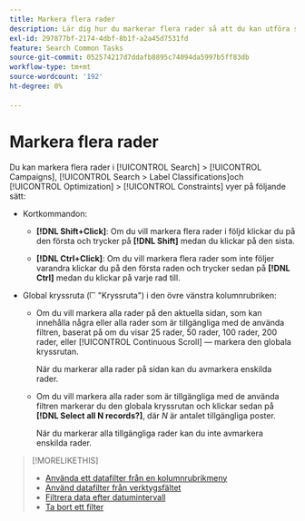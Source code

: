 ```yaml
---
title: Markera flera rader
description: Lär dig hur du markerar flera rader så att du kan utföra samma åtgärd på alla.
exl-id: 297877bf-2174-4dbf-8b1f-a2a45d7531fd
feature: Search Common Tasks
source-git-commit: 052574217d7ddafb8895c74094da5997b5ff83db
workflow-type: tm+mt
source-wordcount: '192'
ht-degree: 0%

---
```


# Markera flera rader

Du kan markera flera rader i [!UICONTROL Search] > [!UICONTROL Campaigns], [!UICONTROL Search > Label Classifications]och [!UICONTROL Optimization] > [!UICONTROL Constraints] vyer på följande sätt:

* Kortkommandon:

   * **[!DNL Shift+Click]**: Om du vill markera flera rader i följd klickar du på den första och trycker på **[!DNL Shift]** medan du klickar på den sista.

   * **[!DNL Ctrl+Click]**: Om du vill markera flera rader som inte följer varandra klickar du på den första raden och trycker sedan på **[!DNL Ctrl]** medan du klickar på varje rad till.

* Global kryssruta (![Kryssruta](/help/search-social-commerce/assets/check-box.png) &quot;Kryssruta&quot;) i den övre vänstra kolumnrubriken:

   * Om du vill markera alla rader på den aktuella sidan, som kan innehålla några eller alla rader som är tillgängliga med de använda filtren, baserat på om du visar 25 rader, 50 rader, 100 rader, 200 rader, eller [!UICONTROL Continuous Scroll] — markera den globala kryssrutan.

     När du markerar alla rader på sidan kan du avmarkera enskilda rader.

   * Om du vill markera alla rader som är tillgängliga med de använda filtren markerar du den globala kryssrutan och klickar sedan på **[!DNL Select all N records?]**, där *N* är antalet tillgängliga poster.

     När du markerar alla tillgängliga rader kan du inte avmarkera enskilda rader.

>[!MORELIKETHIS]
>
>* [Använda ett datafilter från en kolumnrubrikmeny](../data-views/ad-hoc-settings/column-filter-apply-from-column-heading.md)
>* [Använd datafilter från verktygsfältet](../data-views/ad-hoc-settings/column-filter-apply-from-toolbar.md)
>* [Filtrera data efter datumintervall](../data-views/ad-hoc-settings/date-filter.md)
>* [Ta bort ett filter](../data-views/ad-hoc-settings/column-filter-remove.md)
